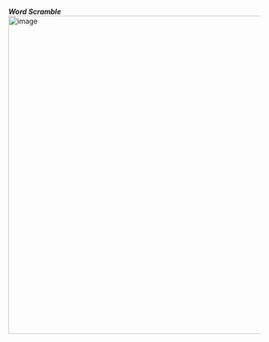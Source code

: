 ***Word Scramble***
<img width="634" alt="image" src="https://github.com/user-attachments/assets/39a19588-d33e-4de7-8da2-b7a6d7deae12" />
